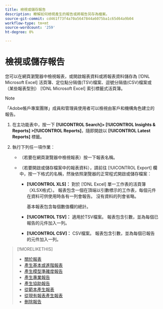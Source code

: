 ```yaml
---
title: 檢視或儲存報告
description: 瞭解如何檢視產生的報告或將報告另存為檔案。
source-git-commit: cd461f73f4a70a5647844a6075ba1c65d64a9b04
workflow-type: tm+mt
source-wordcount: '259'
ht-degree: 0%

---
```


# 檢視或儲存報告

您可以在網頁瀏覽器中檢視報表，或開啟報表資料或將報表資料儲存為 [!DNL Microsoft Excel] 活頁簿、定位點分隔值(TSV)檔案、逗號分隔值(CSV)檔案或（某些報表型別） [!DNL Microsoft Excel] 索引標籤式活頁簿。

>[!NOTE]
>
>「Adobe帳戶專案團隊」成員和管理員使用者可以檢視由客戶和機構角色建立的報告。

1. 在主功能表中，按一下 **[!UICONTROL Search]> [!UICONTROL Insights & Reports] >[!UICONTROL Reports]**，隨即開啟以 **[!UICONTROL Latest Reports]** 標籤。

1. 執行下列任一項作業：

   * （若要在網頁瀏覽器中檢視報表）按一下報表名稱。

   * （若要開啟或儲存檔案中的報表資料），請前往 [!UICONTROL Export] 欄中，按一下格式的名稱，然後依照瀏覽器的正常程式開啟或儲存檔案：

      * **[!UICONTROL XLS]：**   對於 [!DNL Excel] 單一工作表的活頁簿（XLSX格式）。 報表包含一個在頂端以引數標示的工作表，每個元件在資料可供使用時各有一列會報告。 沒有資料的列會省略。

         基本報表包含每個數值欄的總計。

      * **[!UICONTROL TSV]：** 適用於TSV檔案。 報表包含引數，並為每個已報告的元件加入一列。

      * **[!UICONTROL CSV]：**   CSV檔案。 報表包含引數，並為每個已報告的元件加入一列。

>[!MORELIKETHIS]
>
>* [關於報表](/help/search-social-commerce/reports/report-about.md)
>* [產生基本或進階報表](/help/search-social-commerce/reports/management/basic-advanced/basic-advanced-report-generate.md)
>* [產生模型準確度報告](/help/search-social-commerce/reports/management/model-accuracy/model-accuracy-report-generate.md)
>* [產生專業報告](/help/search-social-commerce/reports/management/specialty/specialty-report-generate.md)
>* [產生協助報告](/help/search-social-commerce/reports/management/assist/assist-report-generate.md)
>* [從範本產生報表](/help/search-social-commerce/reports/management/report-generate-from-template.md)
>* [從現有報表產生報表](/help/search-social-commerce/reports/management/report-generate-from-existing.md)
>* [刪除報告](/help/search-social-commerce/reports/management/report-delete.md)

